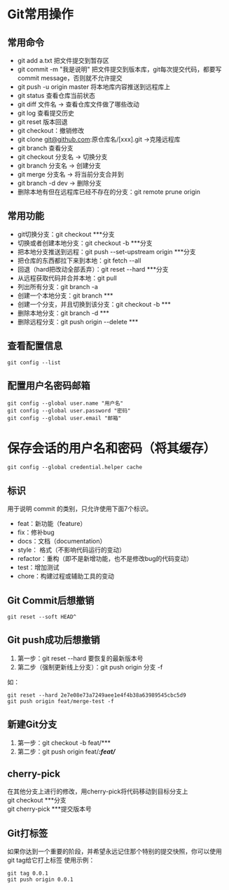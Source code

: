 # Git常用操作

## 常用命令

* git add a.txt 把文件提交到暂存区
* git commit -m "我是说明" 把文件提交到版本库，git每次提交代码，都要写commit message，否则就不允许提交
* git push -u origin master 将本地库内容推送到远程库上
* git status 查看仓库当前状态
* git diff 文件名 -> 查看仓库文件做了哪些改动
* git log 查看提交历史
* git reset 版本回退
* git checkout：撤销修改
* git clone git@github.com:原仓库名/[xxx].git ->克隆远程库
* git branch 查看分支
* git checkout 分支名 -> 切换分支
* git branch 分支名 -> 创建分支
* git merge 分支名 -> 将当前分支合并到
* git branch -d dev -> 删除分支
* 删除本地有但在远程库已经不存在的分支：git remote prune origin

## 常用功能

* git切换分支：git checkout ***分支
* 切换或者创建本地分支：git checkout -b ***分支
* 把本地分支推送到远程：git push --set-upstream origin ***分支
* 把仓库的东西都拉下来到本地：git fetch --all
* 回退（hard把改动全部丢弃）：git reset --hard ***分支
* 从远程获取代码并合并本地：git pull
* 列出所有分支：git branch -a
* 创建一个本地分支：git branch ***
* 创建一个分支，并且切换到该分支：git checkout -b ***
* 删除本地分支：git branch -d ***
* 删除远程分支：git push origin --delete ***

## 查看配置信息

```log
git config --list
```

## 配置用户名密码邮箱

```log
git config --global user.name "用户名"  
git config --global user.password "密码"  
git config --global user.email "邮箱"
```

# 保存会话的用户名和密码（将其缓存）

```log
git config --global credential.helper cache
```

## 标识
用于说明 commit 的类别，只允许使用下面7个标识。
* feat：新功能（feature）
* fix：修补bug
* docs：文档（documentation）
* style： 格式（不影响代码运行的变动）
* refactor：重构（即不是新增功能，也不是修改bug的代码变动）
* test：增加测试
* chore：构建过程或辅助工具的变动

## Git Commit后想撤销
```log
git reset --soft HEAD^
```

## Git push成功后想撤销

1. 第一步：git reset --hard 要恢复的最新版本号
2. 第二步（强制更新线上分支）：git push origin 分支 -f  

如：  
```log
git reset --hard 2e7e08e73a7249aee1e4f4b38a63989545cbc5d9  
git push origin feat/merge-test -f  
```

## 新建Git分支
1. 第一步：git checkout -b feat/***
2. 第二步：git push origin feat/***:feat/***

## cherry-pick
在其他分支上进行的修改，用cherry-pick将代码移动到目标分支上  
git checkout ***分支  
git cherry-pick ***提交版本号

## Git打标签

如果你达到一个重要的阶段，并希望永远记住那个特别的提交快照，你可以使用git tag给它打上标签
使用示例：
```git
git tag 0.0.1
git push origin 0.0.1
```